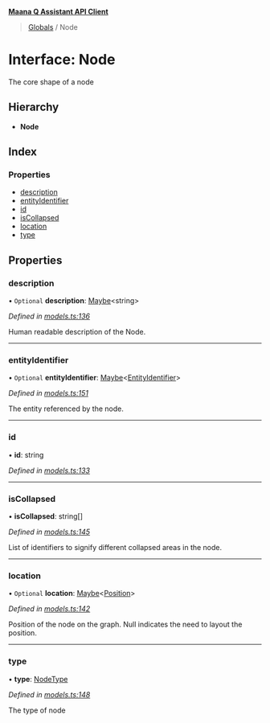 **[Maana Q Assistant API Client](../README.md)**

> [Globals](../README.md) / Node

# Interface: Node

The core shape of a node

## Hierarchy

* **Node**

## Index

### Properties

* [description](node.md#description)
* [entityIdentifier](node.md#entityidentifier)
* [id](node.md#id)
* [isCollapsed](node.md#iscollapsed)
* [location](node.md#location)
* [type](node.md#type)

## Properties

### description

• `Optional` **description**: [Maybe](../README.md#maybe)\<string>

*Defined in [models.ts:136](https://github.com/maana-io/q-assistant-client/blob/develop/src/models.ts#L136)*

Human readable description of the Node.

___

### entityIdentifier

• `Optional` **entityIdentifier**: [Maybe](../README.md#maybe)\<[EntityIdentifier](entityidentifier.md)>

*Defined in [models.ts:151](https://github.com/maana-io/q-assistant-client/blob/develop/src/models.ts#L151)*

The entity referenced by the node.

___

### id

•  **id**: string

*Defined in [models.ts:133](https://github.com/maana-io/q-assistant-client/blob/develop/src/models.ts#L133)*

___

### isCollapsed

•  **isCollapsed**: string[]

*Defined in [models.ts:145](https://github.com/maana-io/q-assistant-client/blob/develop/src/models.ts#L145)*

List of identifiers to signify different collapsed areas in the node.

___

### location

• `Optional` **location**: [Maybe](../README.md#maybe)\<[Position](position.md)>

*Defined in [models.ts:142](https://github.com/maana-io/q-assistant-client/blob/develop/src/models.ts#L142)*

Position of the node on the graph. Null indicates the need to layout the
position.

___

### type

•  **type**: [NodeType](../enums/nodetype.md)

*Defined in [models.ts:148](https://github.com/maana-io/q-assistant-client/blob/develop/src/models.ts#L148)*

The type of node
